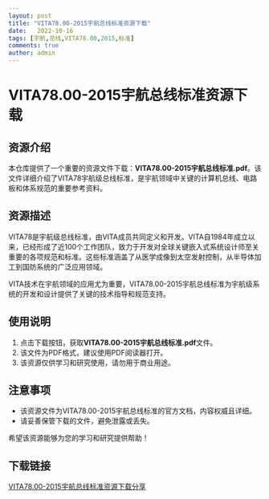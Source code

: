 ```yaml
---
layout: post
title: "VITA78.00-2015宇航总线标准资源下载"
date:   2022-10-16
tags: [宇航,总线,VITA78.00,2015,标准]
comments: true
author: admin
---
```

# VITA78.00-2015宇航总线标准资源下载

## 资源介绍

本仓库提供了一个重要的资源文件下载：**VITA78.00-2015宇航总线标准.pdf**。该文件详细介绍了VITA78宇航级总线标准，是宇航领域中关键的计算机总线、电路板和体系规范的重要参考资料。

## 资源描述

VITA78是宇航级总线标准，由VITA成员共同定义和开发。VITA自1984年成立以来，已经形成了近100个工作团队，致力于开发对全球关键嵌入式系统设计师至关重要的各项规范和标准。这些标准涵盖了从医学成像到太空发射控制，从半导体加工到国防系统的广泛应用领域。

VITA技术在宇航领域的应用尤为重要，VITA78.00-2015宇航总线标准为宇航级系统的开发和设计提供了关键的技术指导和规范支持。

## 使用说明

1. 点击下载按钮，获取**VITA78.00-2015宇航总线标准.pdf**文件。
2. 该文件为PDF格式，建议使用PDF阅读器打开。
3. 该资源仅供学习和研究使用，请勿用于商业用途。

## 注意事项

- 该资源文件为VITA78.00-2015宇航总线标准的官方文档，内容权威且详细。
- 请妥善保管下载的文件，避免泄露或丢失。

希望该资源能够为您的学习和研究提供帮助！

## 下载链接

[VITA78.00-2015宇航总线标准资源下载分享](https://pan.quark.cn/s/4e8931dc86f3)